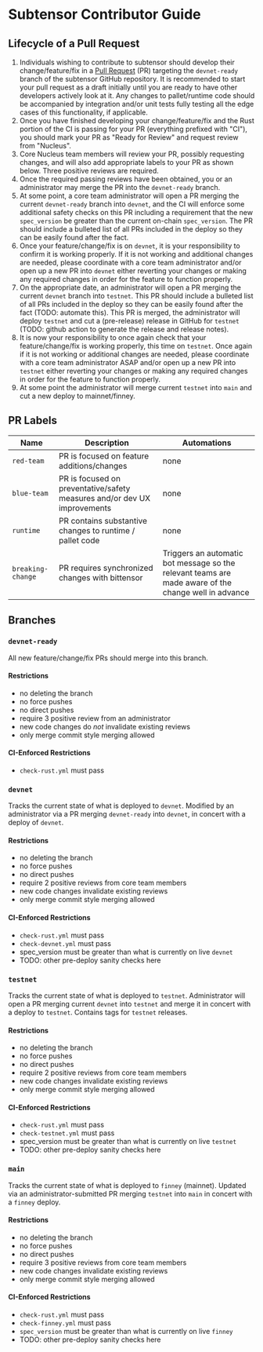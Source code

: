 # Subtensor Contributor Guide

## Lifecycle of a Pull Request

1. Individuals wishing to contribute to subtensor should develop their change/feature/fix in a
   [Pull Request](https://github.com/opentensor/subtensor/compare) (PR) targeting the `devnet-ready`
   branch of the subtensor GitHub repository. It is recommended to start your pull request as a
   draft initially until you are ready to have other developers actively look at it. Any
   changes to pallet/runtime code should be accompanied by integration and/or unit tests fully
   testing all the edge cases of this functionality, if applicable.
2. Once you have finished developing your change/feature/fix and the Rust portion of the CI is
   passing for your PR (everything prefixed with "CI"), you should mark your PR as "Ready for
   Review" and request review from "Nucleus".
3. Core Nucleus team members will review your PR, possibly requesting changes, and will also
   add appropriate labels to your PR as shown below. Three positive reviews are required.
4. Once the required passing reviews have been obtained, you or an administrator may merge the
   PR into the `devnet-ready` branch.
5. At some point, a core team administrator will open a PR merging the current `devnet-ready`
   branch into `devnet`, and the CI will enforce some additional safety checks on this PR
   including a requirement that the new `spec_version` be greater than the current on-chain
   `spec_version`. The PR should include a bulleted list of all PRs included in the deploy so
   they can be easily found after the fact.
6. Once your feature/change/fix is on `devnet`, it is your responsibility to confirm it is
   working properly. If it is not working and additional changes are needed, please coordinate
   with a core team administrator and/or open up a new PR into `devnet` either reverting your
   changes or making any required changes in order for the feature to function properly.
7.  On the appropriate date, an administrator will open a PR merging the current `devnet`
    branch into `testnet`. This PR should include a bulleted list of all PRs included in the
    deploy so they can be easily found after the fact (TODO: automate this). This PR is merged,
   the administrator will deploy `testnet` and cut a (pre-release) release in GitHub for
    `testnet` (TODO: github action to generate the release and release notes).
11. It is now your responsibility to once again check that your feature/change/fix is working
    properly, this time on `testnet`. Once again if it is not working or additional changes are
    needed, please coordinate with a core team administrator ASAP and/or open up a new PR into
    `testnet` either reverting your changes or making any required changes in order for the
    feature to function properly.
12. At some point the administrator will merge current `testnet` into `main` and cut a new
    deploy to mainnet/finney.

## PR Labels

| Name  | Description | Automations |
| ----- | ----------- | ----------- |
| `red-team` | PR is focused on feature additions/changes | none |
| `blue-team` | PR is focused on preventative/safety measures and/or dev UX improvements | none |
| `runtime` | PR contains substantive changes to runtime / pallet code | none |
| `breaking-change` | PR requires synchronized changes with bittensor | Triggers an automatic bot message so the relevant teams are made aware of the change well in advance |

## Branches


### `devnet-ready`

All new feature/change/fix PRs should merge into this branch.

#### Restrictions
* no deleting the branch
* no force pushes
* no direct pushes
* require 3 positive review from an administrator
* new code changes do _not_ invalidate existing reviews
* only merge commit style merging allowed

#### CI-Enforced Restrictions
* `check-rust.yml` must pass


### `devnet`

Tracks the current state of what is deployed to `devnet`. Modified by an administrator via a PR
merging `devnet-ready` into `devnet`, in concert with a deploy of `devnet`.

#### Restrictions
* no deleting the branch
* no force pushes
* no direct pushes
* require 2 positive reviews from core team members
* new code changes invalidate existing reviews
* only merge commit style merging allowed

#### CI-Enforced Restrictions
* `check-rust.yml` must pass
* `check-devnet.yml` must pass
* spec_version must be greater than what is currently on live `devnet`
* TODO: other pre-deploy sanity checks here


### `testnet`

Tracks the current state of what is deployed to `testnet`. Administrator will open a PR merging
current `devnet` into `testnet` and merge it in concert with a deploy to `testnet`. Contains
tags for `testnet` releases.

#### Restrictions
* no deleting the branch
* no force pushes
* no direct pushes
* require 2 positive reviews from core team members
* new code changes invalidate existing reviews
* only merge commit style merging allowed

#### CI-Enforced Restrictions
* `check-rust.yml` must pass
* `check-testnet.yml` must pass
* spec_version must be greater than what is currently on live `testnet`
* TODO: other pre-deploy sanity checks here


### `main`

Tracks the current state of what is deployed to `finney` (mainnet). Updated via an
administrator-submitted PR merging `testnet` into `main` in concert with a `finney` deploy.

#### Restrictions
* no deleting the branch
* no force pushes
* no direct pushes
* require 3 positive reviews from core team members
* new code changes invalidate existing reviews
* only merge commit style merging allowed

#### CI-Enforced Restrictions
* `check-rust.yml` must pass
* `check-finney.yml` must pass
* `spec_version` must be greater than what is currently on live `finney`
* TODO: other pre-deploy sanity checks here
